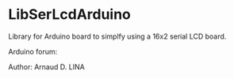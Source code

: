 LibSerLcdArduino
==================

Library for Arduino board to simplfy using 
a 16x2 serial LCD board.

Arduino forum: 


Author: Arnaud D. LINA
